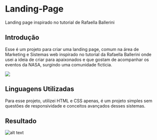 # Landing-Page
Landing page inspirado no tutorial de Rafaella Ballerini

## Introdução

Esse é um projeto para criar uma landing page, comum na área de Marketing e Sistemas web inspirado no tutorial da Rafaella Ballerini onde usei a ideia de criar para apaixonados e que gostam de acompanhar os eventos da NASA, surgindo uma comunidade fictícia.

<img src="/assets/gif_balle_bot.gif" >

## Linguagens Utilizadas
Para esse projeto, utilizei HTML e CSS apenas, é um projeto simples sem questões de responsividade e conceitos avançados desses sistemas.

## Resultado
![alt text](https://raw.githubusercontent.com/riguedes/Landing-Page/branch/path/to/Panorama.png)



